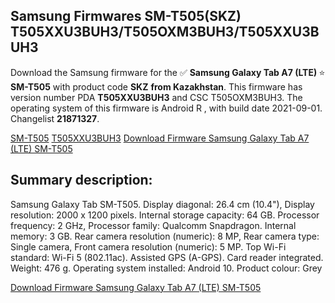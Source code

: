 <h2>Samsung Firmwares SM-T505(SKZ) T505XXU3BUH3/T505OXM3BUH3/T505XXU3BUH3</h2>
Download the Samsung firmware for the ✅ <strong>Samsung Galaxy Tab A7 (LTE) </strong> ⭐ <strong>SM-T505</strong> with product code <strong>SKZ</strong> <strong> from Kazakhstan</strong>. This firmware has version number PDA <strong>T505XXU3BUH3</strong> and CSC T505OXM3BUH3. The operating system of this firmware is Android R , with build date 2021-09-01. Changelist <strong>21871327</strong>.


[SM-T505](https://samfirm.shop/samsung/model/SM-T505)
[T505XXU3BUH3](https://samfirm.shop/samsung/pda/T505XXU3BUH3)
[Download Firmware Samsung Galaxy Tab A7 (LTE) SM-T505](https://samfirm.shop/samsung/firmware/453410)
<h2>Summary description:</h2>
<p>Samsung Galaxy Tab SM-T505. Display diagonal: 26.4 cm (10.4"), Display resolution: 2000 x 1200 pixels. Internal storage capacity: 64 GB. Processor frequency: 2 GHz, Processor family: Qualcomm Snapdragon. Internal memory: 3 GB. Rear camera resolution (numeric): 8 MP, Rear camera type: Single camera, Front camera resolution (numeric): 5 MP. Top Wi-Fi standard: Wi-Fi 5 (802.11ac). Assisted GPS (A-GPS). Card reader integrated. Weight: 476 g. Operating system installed: Android 10. Product colour: Grey</p>


[Download Firmware Samsung Galaxy Tab A7 (LTE) SM-T505](https://samfirm.shop/samsung/firmware/453410)
